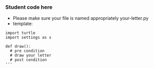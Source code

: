 ### Student code here
* Please make sure your file is named appropriately your-letter.py
* template:
 ```
import turtle
import settings as s

def draw():
   # pre condition
   # draw your letter
   # post condition
'''
